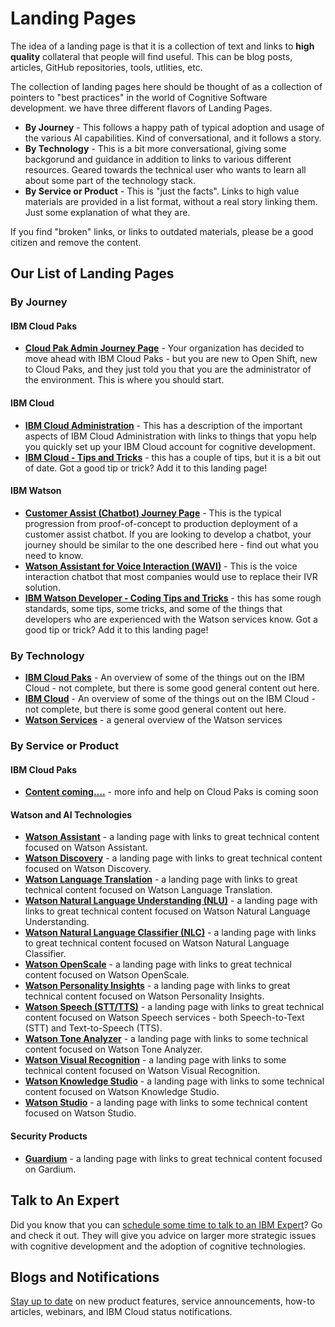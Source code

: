 # Landing Pages

The idea of a landing page is that it is a collection of text and links to **high quality** collateral that people will find useful.  This can be blog posts, articles, GitHub repositories, tools, utlities, etc.

The collection of landing pages here should be thought of as a collection of pointers to "best practices" in the world of Cognitive Software development.  we have three different flavors of Landing Pages.
- **By Journey** - This follows a happy path of typical adoption and usage of the various AI capabilities.  Kind of conversational, and it follows a story.
- **By Technology** - This is a bit more conversational, giving some backgorund and guidance in addition to links to various different resources.  Geared towards the technical user who wants to learn all about some part of the technology stack.
- **By Service or Product** - This is "just the facts".  Links to high value materials are provided in a list format, without a real story linking them.  Just some explanation of what they are.

If you find "broken" links, or links to outdated materials, please be a good citizen and remove the content.

## Our List of Landing Pages

### By Journey 

#### IBM Cloud Paks
- **[Cloud Pak Admin Journey Page](https://public-data-and-ai-csm.github.io/Public-DataAI-Assets/CloudPak_Admin.html)** - Your organization has decided to move ahead with IBM Cloud Paks - but you are new to Open Shift, new to Cloud Paks, and they just told you that you are the administrator of the environment.  This is where you should start. 

#### IBM Cloud
- **[IBM Cloud Administration](https://public-data-and-ai-csm.github.io/Public-DataAI-Assets/IBM_Cloud_Admin.html)** - This has a description of the important aspects of IBM Cloud Administration with links to things that yopu help you quickly set up your IBM Cloud account for cognitive development.
- **[IBM Cloud - Tips and Tricks](https://public-data-and-ai-csm.github.io/Public-DataAI-Assets/ibm_cloud_tipstricks.html)** - this has a couple of tips, but it is a bit out of date.  Got a good tip or trick?  Add it to this landing page!

#### IBM Watson
- **[Customer Assist (Chatbot) Journey Page](https://public-data-and-ai-csm.github.io/Public-DataAI-Assets/Customer_Assist.html)** - This is the typical progression from proof-of-concept to production deployment of a customer assist chatbot.  If you are looking to develop a chatbot, your journey should be similar to the one described here - find out what you need to know.
- **[Watson Assistant for Voice Interaction (WAVI)](https://public-data-and-ai-csm.github.io/Public-DataAI-Assets/Watson_VoiceAgent.html)** - This is the voice interaction chatbot that most companies would use to replace their IVR solution.
- **[IBM Watson Developer - Coding Tips and Tricks](https://public-data-and-ai-csm.github.io/Public-DataAI-Assets/Coding_Tips_Tricks.html)** - this has some rough standards, some tips, some tricks, and some of the things that developers who are experienced with the Watson services know.  Got a good tip or trick?  Add it to this landing page!

### By Technology

- **[IBM Cloud Paks](https://public-data-and-ai-csm.github.io/Public-DataAI-Assets/IBM_CloudPak_General.html)** - An overview of some of the things out on the IBM Cloud - not complete, but there is some good general content out here.
- **[IBM Cloud](https://public-data-and-ai-csm.github.io/Public-DataAI-Assets/IBM_Cloud_General.html)** - An overview of some of the things out on the IBM Cloud - not complete, but there is some good general content out here.
- **[Watson Services](https://public-data-and-ai-csm.github.io/Public-DataAI-Assets/WatsonGeneral.html)** - a general overview of the Watson services

### By Service or Product

#### IBM Cloud Paks

- **[Content coming....]()** - more info and help on Cloud Paks is coming soon

#### Watson and AI Technologies

- **[Watson Assistant](https://public-data-and-ai-csm.github.io/Public-DataAI-Assets/Watson_Assistant.html)** -  a landing page with links to great technical content focused on Watson Assistant.
- **[Watson Discovery](https://public-data-and-ai-csm.github.io/Public-DataAI-Assets/Watson_Discovery.html)** -  a landing page with links to great technical content focused on Watson Discovery.
- **[Watson Language Translation](https://public-data-and-ai-csm.github.io/Public-DataAI-Assets/Watson_Translation.html)** - a landing page with links to great technical content focused on Watson Language Translation.
- **[Watson Natural Language Understanding (NLU)](https://public-data-and-ai-csm.github.io/Public-DataAI-Assets/Watson_NLU.html)** - a landing page with links to great technical content focused on Watson Natural Language Understanding.
- **[Watson Natural Language Classifier (NLC)](https://public-data-and-ai-csm.github.io/Public-DataAI-Assets/Watson_NLC.html)** - a landing page with links to great technical content focused on Watson Natural Language Classifier.
- **[Watson OpenScale](https://public-data-and-ai-csm.github.io/Public-DataAI-Assets/Watson_OpenScale.html)** - a landing page with links to great technical content focused on Watson OpenScale.
- **[Watson Personality Insights](https://public-data-and-ai-csm.github.io/Public-DataAI-Assets/Watson_Personality.html)** - a landing page with links to great technical content focused on Watson Personality Insights.
- **[Watson Speech (STT/TTS)](https://public-data-and-ai-csm.github.io/Public-DataAI-Assets/Watson_Speech.html)** - a landing page with links to great technical content focused on Watson Speech services - both Speech-to-Text (STT) and Text-to-Speech (TTS).
- **[Watson Tone Analyzer](https://public-data-and-ai-csm.github.io/Public-DataAI-Assets/Watson_Tone.html)** - a landing page with links to some technical content focused on Watson Tone Analyzer.
- **[Watson Visual Recognition](https://public-data-and-ai-csm.github.io/Public-DataAI-Assets/Watson_Visual.html)** - a landing page with links to some technical content focused on Watson Visual Recognition.
- **[Watson Knowledge Studio](https://public-data-and-ai-csm.github.io/Public-DataAI-Assets/Watson_WKS.html)** - a landing page with links to some technical content focused on Watson Knowledge Studio.
- **[Watson Studio](https://public-data-and-ai-csm.github.io/Public-DataAI-Assets/Watson_Studio.html)** - a landing page with links to some technical content focused on Watson Studio.

#### Security Products

- **[Guardium](https://public-data-and-ai-csm.github.io/Public-DataAI-Assets/Guardium.html)** -  a landing page with links to great technical content focused on Gardium.

## Talk to An Expert
Did you know that you can [schedule some time to talk to an IBM Expert](https://www.ibm.com/services/expert-advice/)?  Go and check it out.  They will give you advice on larger more strategic issues with cognitive development and the adoption of cognitive technologies.

## Blogs and Notifications
[Stay up to date](https://public-data-and-ai-csm.github.io/Public-DataAI-Assets/Blogs_Notifications.html) on new product features, service announcements, how-to articles, webinars, and IBM Cloud status notifications.
